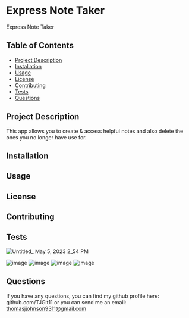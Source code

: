 # Express Note Taker
Express Note Taker

## Table of Contents
- [Project Description](#project-description)
- [Installation](#installation)
- [Usage](#usage)
- [License](#license)
- [Contributing](#contributing)
- [Tests](#tests)
- [Questions](#questions)

## Project Description
This app allows you to create & access helpful notes and also delete the ones you no longer have use for. 

## Installation


## Usage


## License


## Contributing


## Tests
![Untitled_ May 5, 2023 2_54 PM](https://user-images.githubusercontent.com/74613952/236556850-5f458fd4-b026-423e-aa75-376fcbc0c5b5.gif)

![image](https://user-images.githubusercontent.com/74613952/236555772-49370925-0c85-48f5-9c06-3383be038fc2.png)
![image](https://user-images.githubusercontent.com/74613952/236555922-2552531b-2a18-4f07-ae4c-275762ddee8e.png)
![image](https://user-images.githubusercontent.com/74613952/236556013-c04d6bd4-d8a2-45f2-a98d-f8c90dff9bd6.png)
![image](https://user-images.githubusercontent.com/74613952/236556052-82dd0762-a47c-4ca3-ae34-a107da4da53b.png)


## Questions
If you have any questions, you can find my github profile here: github.com/TJGit11 
or you can send me an email: thomasjjohnson9311@gmail.com


